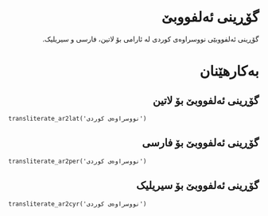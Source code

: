 <div dir=rtl>

# گۆڕینی ئەلفووبێ
گۆڕینی ئەلفووبێی نووسراوەی کوردی لە ئارامی بۆ لاتین، فارسی و سیریلیک.

# بەکارهێنان
## گۆڕینی ئەلفووبێ بۆ لاتین

<div dir=ltr>

```
transliterate_ar2lat('نووسراوەی کوردی')
```
</div>

## گۆڕینی ئەلفووبێ بۆ فارسی

<div dir=ltr>

```
transliterate_ar2per('نووسراوەی کوردی')
```
</div>

## گۆڕینی ئەلفووبێ بۆ سیریلیک

<div dir=ltr>

```
transliterate_ar2cyr('نووسراوەی کوردی')
```
</div>
